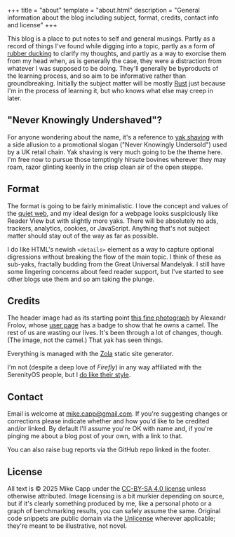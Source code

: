 +++
title = "about"
template = "about.html"
description = "General information about the blog including subject, format, credits, contact info and license"
+++

This blog is a place to put notes to self and general musings. Partly as a record of things I've found while digging into a topic, partly as a form of [rubber ducking](https://en.wikipedia.org/wiki/Rubber_duck_debugging) to clarify my thoughts, and partly as a way to exorcise them from my head when, as is generally the case, they were a distraction from whatever I was supposed to be doing. They'll generally be byproducts of the learning process, and so aim to be informative rather than groundbreaking. Initially the subject matter will be mostly [Rust](https://rust-lang.org/) just because I'm in the process of learning it, but who knows what else may creep in later.

## "Never Knowingly Undershaved"?

For anyone wondering about the name, it's a reference to [yak shaving](https://seths.blog/2005/03/dont_shave_that/) with a side allusion to a promotional slogan ("Never Knowingly Undersold") used by a UK retail chain. Yak shaving is very much going to be the theme here. I'm free now to pursue those temptingly hirsute bovines wherever they may roam, razor glinting keenly in the crisp clean air of the open steppe.

## Format

The format is going to be fairly minimalistic. I love the concept and values of the [quiet web](https://briankoberlein.com/tech/quiet-web/), and my ideal design for a webpage looks suspiciously like Reader View but with slightly more yaks. There will be absolutely no ads, trackers, analytics, cookies, or JavaScript. Anything that's not subject matter should stay out of the way as far as possible.

I do like HTML's newish `<details>` element as a way to capture optional digressions without breaking the flow of the main topic. I think of these as sub-yaks, fractally budding from the Great Universal Mandelyak. I still have some lingering concerns about feed reader support, but I've started to see other blogs use them and so am taking the plunge.

## Credits

The header image had as its starting point [this fine photograph](https://en.wikipedia.org/wiki/File:Sarlyk_Yak2.jpg) by Alexandr Frolov, whose [user page](https://commons.wikimedia.org/wiki/User:Alexandr_frolov) has a badge to show that he owns a camel. The rest of us are wasting our lives. It's been through a lot of changes, though. (The image, not the camel.) That yak has seen things.

Everything is managed with the [Zola](https://www.getzola.org/) static site generator. 

I'm not (despite a deep love of *Firefly*) in any way affiliated with the SerenityOS people, but I [do like their style](https://yaksplained.org/).

## Contact

Email is welcome at [mike.capp@gmail.com](mailto:mike.capp@gmail.com). If you're suggesting changes or corrections please indicate whether and how you'd like to be credited and/or linked. By default I'll assume you're OK with name and, if you're pinging me about a blog post of your own, with a link to that. 

You can also raise bug reports via the GitHub repo linked in the footer.

## License

All text is © 2025 Mike Capp under the [CC-BY-SA 4.0 license](https://creativecommons.org/licenses/by-sa/4.0/) unless otherwise attributed. Image licensing is a bit murkier depending on source, but if it's clearly something produced by me, like a personal photo or a graph of benchmarking results, you can safely assume the same. Original code snippets are public domain via the [Unlicense](https://unlicense.org/) wherever applicable; they're meant to be illustrative, not novel.
